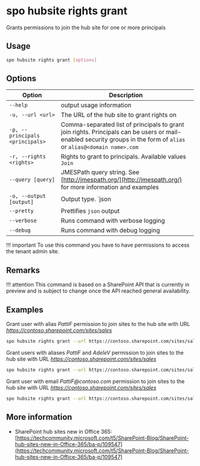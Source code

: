 # spo hubsite rights grant

Grants permissions to join the hub site for one or more principals

## Usage

```sh
spo hubsite rights grant [options]
```

## Options

Option|Description
------|-----------
`--help`|output usage information
`-u, --url <url>`|The URL of the hub site to grant rights on
`-p, --principals <principals>`|Comma-separated list of principals to grant join rights. Principals can be users or mail-enabled security groups in the form of `alias` or `alias@<domain name>.com`
`-r, --rights <rights>`|Rights to grant to principals. Available values `Join`
`--query [query]`|JMESPath query string. See [http://jmespath.org/](http://jmespath.org/) for more information and examples
`-o, --output [output]`|Output type. `json|text`. Default `text`
`--pretty`|Prettifies `json` output
`--verbose`|Runs command with verbose logging
`--debug`|Runs command with debug logging

!!! important
    To use this command you have to have permissions to access the tenant admin site.

## Remarks

!!! attention
    This command is based on a SharePoint API that is currently in preview and is subject to change once the API reached general availability.

## Examples

Grant user with alias _PattiF_ permission to join sites to the hub site with URL _https://contoso.sharepoint.com/sites/sales_

```sh
spo hubsite rights grant --url https://contoso.sharepoint.com/sites/sales --principals PattiF --rights Join
```

Grant users with aliases _PattiF_ and _AdeleV_ permission to join sites to the hub site with URL _https://contoso.sharepoint.com/sites/sales_

```sh
spo hubsite rights grant --url https://contoso.sharepoint.com/sites/sales --principals PattiF,AdeleV --rights Join
```

Grant user with email _PattiF@contoso.com_ permission to join sites to the hub site with URL _https://contoso.sharepoint.com/sites/sales_

```sh
spo hubsite rights grant --url https://contoso.sharepoint.com/sites/sales --principals PattiF@contoso.com --rights Join
```

## More information

- SharePoint hub sites new in Office 365: [https://techcommunity.microsoft.com/t5/SharePoint-Blog/SharePoint-hub-sites-new-in-Office-365/ba-p/109547](https://techcommunity.microsoft.com/t5/SharePoint-Blog/SharePoint-hub-sites-new-in-Office-365/ba-p/109547)
